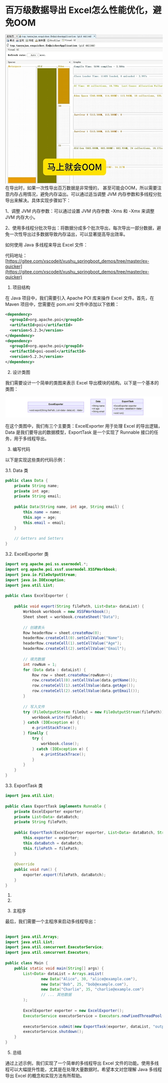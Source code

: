 # 百万级数据导出 Excel怎么性能优化，避免OOM

![1736341788913-1722d489-2385-4809-b206-21fb1feef08e.png](./img/jztRNfCC6_epV7y4/1736341788913-1722d489-2385-4809-b206-21fb1feef08e-989592.png)在导出时，如果一次性导出百万数据是非常慢的， 甚至可能会OOM，所以需要注意内存占用情况，避免内存溢出。可以通过适当调整 JVM 内存参数和多线程分批导出来解决。具体实现步骤如下：



1、调整 JVM 内存参数：可以通过设置 JVM 内存参数 -Xms 和 -Xmx 来调整 JVM 内存大小。



2、使用多线程分批次导出：将数据分成多个批次导出，每次导出一部分数据，避免一次性导出过多数据导致内存溢出，可以显著提高导出效率。





如何使用 Java 多线程来导出 Excel 文件：

代码地址：[https://gitee.com/xscodeit/xushu_springboot_demos/tree/master/ex-quicker](https://gitee.com/xscodeit/xushu_springboot_demos/tree/master/ex-quicker)



1. 项目结构

在 Java 项目中，我们需要引入 Apache POI 库来操作 Excel 文件。首先，在 Maven 项目中，您需要在 pom.xml 文件中添加以下依赖：



```xml
<dependency>
  <groupId>org.apache.poi</groupId>
  <artifactId>poi</artifactId>
  <version>5.2.3</version>
</dependency>
<dependency>
  <groupId>org.apache.poi</groupId>
  <artifactId>poi-ooxml</artifactId>
  <version>5.2.3</version>
</dependency>
```

 

2. 设计类图

我们需要设计一个简单的类图来表示 Excel 导出模块的结构。以下是一个基本的类图：

 ![1736341657295-3c8846ad-67f0-4d54-9877-aed0e4d0b073.png](./img/jztRNfCC6_epV7y4/1736341657295-3c8846ad-67f0-4d54-9877-aed0e4d0b073-941380.png)

在这个类图中，我们有三个主要类：ExcelExporter 用于处理 Excel 的导出逻辑，Data 是我们要导出的数据模型，ExportTask 是一个实现了 Runnable 接口的任务，用于多线程导出。



3. 编写代码

以下是实现这些类的代码示例：



3.1. Data 类

```java
public class Data {
    private String name;
    private int age;
    private String email;

    public Data(String name, int age, String email) {
        this.name = name;
        this.age = age;
        this.email = email;
    }

    // Getters and Setters
}
```

 

3.2. ExcelExporter 类

```java
import org.apache.poi.ss.usermodel.*;
import org.apache.poi.xssf.usermodel.XSSFWorkbook;
import java.io.FileOutputStream;
import java.io.IOException;
import java.util.List;

public class ExcelExporter {
    
    public void export(String filePath, List<Data> dataList) {
        Workbook workbook = new XSSFWorkbook();
        Sheet sheet = workbook.createSheet("Data");
        
        // 创建表头
        Row headerRow = sheet.createRow(0);
        headerRow.createCell(0).setCellValue("Name");
        headerRow.createCell(1).setCellValue("Age");
        headerRow.createCell(2).setCellValue("Email");
        
        // 填充数据
        int rowNum = 1;
        for (Data data : dataList) {
            Row row = sheet.createRow(rowNum++);
            row.createCell(0).setCellValue(data.getName());
            row.createCell(1).setCellValue(data.getAge());
            row.createCell(2).setCellValue(data.getEmail());
        }
        
        // 写入文件
        try (FileOutputStream fileOut = new FileOutputStream(filePath)) {
            workbook.write(fileOut);
        } catch (IOException e) {
            e.printStackTrace();
        } finally {
            try {
                workbook.close();
            } catch (IOException e) {
                e.printStackTrace();
            }
        }
    }
}
```

 

3.3. ExportTask 类

```java
import java.util.List;

public class ExportTask implements Runnable {
    private ExcelExporter exporter;
    private List<Data> dataBatch;
    private String filePath;

    public ExportTask(ExcelExporter exporter, List<Data> dataBatch, String filePath) {
        this.exporter = exporter;
        this.dataBatch = dataBatch;
        this.filePath = filePath;
    }

    @Override
    public void run() {
        exporter.export(filePath, dataBatch);
    }
}
```

1.

2.

 

4. 主程序

最后，我们需要一个主程序来启动多线程导出：

```java

import java.util.Arrays;
import java.util.List;
import java.util.concurrent.ExecutorService;
import java.util.concurrent.Executors;

public class Main {
    public static void main(String[] args) {
        List<Data> dataList = Arrays.asList(
                new Data("Alice", 30, "alice@example.com"),
                new Data("Bob", 25, "bob@example.com"),
                new Data("Charlie", 35, "charlie@example.com")
                // ... 其他数据
        );

        ExcelExporter exporter = new ExcelExporter();
        ExecutorService executorService = Executors.newFixedThreadPool(2); // 使用两个线程

        executorService.submit(new ExportTask(exporter, dataList, "output.xlsx"));
        executorService.shutdown();
    }
}
```

 

5. 总结

通过上述示例，我们实现了一个简单的多线程导出 Excel 文件的功能。使用多线程可以大幅提升性能，尤其是在处理大量数据时。希望本文对您理解 Java 多线程导出 Excel 的概念和实现方法有所帮助。

 

